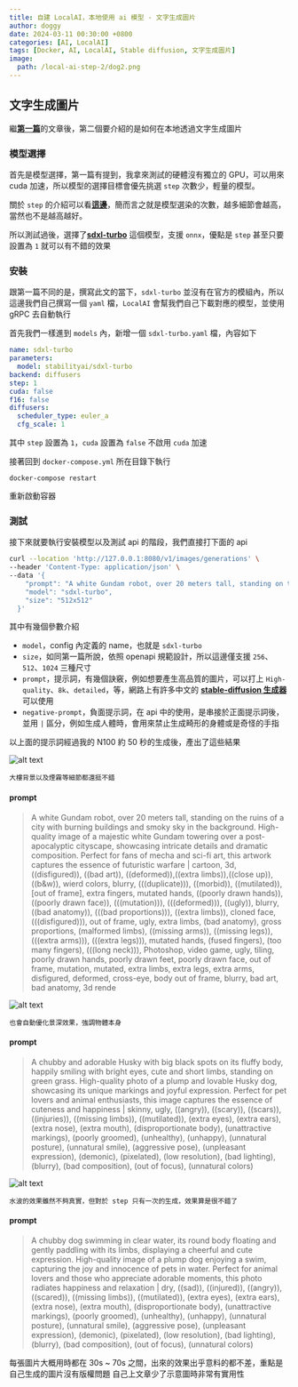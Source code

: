 ```yaml
---
title: 自建 LocalAI，本地使用 ai 模型 - 文字生成圖片
author: doggy
date: 2024-03-11 00:30:00 +0800
categories: [AI, LocalAI]
tags: [Docker, AI, LocalAI, Stable diffusion, 文字生成圖片]
image:
  path: /local-ai-step-2/dog2.png
---
```


## 文字生成圖片

繼[**第一篇**][1]的文章後，第二個要介紹的是如何在本地透過文字生成圖片

### 模型選擇

首先是模型選擇，第一篇有提到，我拿來測試的硬體沒有獨立的 GPU，可以用來 cuda 加速，所以模型的選擇目標會優先挑選 `step` 次數少，輕量的模型。

關於 `step` 的介紹可以看[**這邊**][2]，簡而言之就是模型選染的次數，越多細節會越高，當然也不是越高越好。

所以測試過後，選擇了[**sdxl-turbo**][3] 這個模型，支援 `onnx`，優點是 `step` 甚至只要設置為 `1` 就可以有不錯的效果

### 安裝

跟第一篇不同的是，撰寫此文的當下，`sdxl-turbo` 並沒有在官方的模組內，所以這邊我們自己撰寫一個 `yaml` 檔，`LocalAI` 會幫我們自己下載對應的模型，並使用 gRPC 去自動執行

首先我們一樣進到 `models` 內，新增一個 `sdxl-turbo.yaml` 檔，內容如下

```yaml
name: sdxl-turbo
parameters:
  model: stabilityai/sdxl-turbo
backend: diffusers
step: 1
cuda: false
f16: false
diffusers:
  scheduler_type: euler_a
  cfg_scale: 1
```

其中 `step` 設置為 `1`，`cuda` 設置為 `false` 不啟用 `cuda` 加速

接著回到 `docker-compose.yml` 所在目錄下執行

```console
docker-compose restart
```

重新啟動容器

### 測試

接下來就要執行安裝模型以及測試 api 的階段，我們直接打下面的 api

```bash
curl --location 'http://127.0.0.1:8080/v1/images/generations' \
--header 'Content-Type: application/json' \
--data '{
    "prompt": "A white Gundam robot, over 20 meters tall, standing on the ruins of a city with burning buildings and smoky sky in the background. High-quality image of a majestic white Gundam towering over a post-apocalyptic cityscape, showcasing intricate details and dramatic composition. Perfect for fans of mecha and sci-fi art, this artwork captures the essence of futuristic warfare | cartoon, 3d, ((disfigured)), ((bad art)), ((deformed)),((extra limbs)),((close up)),((b&w)), wierd colors, blurry, (((duplicate))), ((morbid)), ((mutilated)), [out of frame], extra fingers, mutated hands, ((poorly drawn hands)), ((poorly drawn face)), (((mutation))), (((deformed))), ((ugly)), blurry, ((bad anatomy)), (((bad proportions))), ((extra limbs)), cloned face, (((disfigured))), out of frame, ugly, extra limbs, (bad anatomy), gross proportions, (malformed limbs), ((missing arms)), ((missing legs)), (((extra arms))), (((extra legs))), mutated hands, (fused fingers), (too many fingers), (((long neck))), Photoshop, video game, ugly, tiling, poorly drawn hands, poorly drawn feet, poorly drawn face, out of frame, mutation, mutated, extra limbs, extra legs, extra arms, disfigured, deformed, cross-eye, body out of frame, blurry, bad art, bad anatomy, 3d rende",
    "model": "sdxl-turbo",
    "size": "512x512"
  }'
```

其中有幾個參數介紹

- `model`，config 內定義的 name，也就是 `sdxl-turbo`
- `size`，如同第一篇所說，依照 openapi 規範設計，所以這邊僅支援 `256`、`512`、`1024` 三種尺寸
- `prompt`，提示詞，有幾個訣竅，例如想要產生高品質的圖片，可以打上 `High-quality`、`8k`、`detailed`，等，網路上有許多中文的 [**stable-diffusion 生成器**][4] 可以使用
- `negative-prompt`，負面提示詞，在 api 中的使用，是串接於正面提示詞後，並用 `|` 區分，例如生成人體時，會用來禁止生成畸形的身體或是奇怪的手指

以上面的提示詞經過我的 N100 約 50 秒的生成後，產出了這些結果

![alt text](/local-ai-step-2/gundam.png)

`大樓背景以及煙霧等細節都還挺不錯`

#### prompt
> A white Gundam robot, over 20 meters tall, standing on the ruins of a city with burning buildings and smoky sky in the background. High-quality image of a majestic white Gundam towering over a post-apocalyptic cityscape, showcasing intricate details and dramatic composition. Perfect for fans of mecha and sci-fi art, this artwork captures the essence of futuristic warfare | cartoon, 3d, ((disfigured)), ((bad art)), ((deformed)),((extra limbs)),((close up)),((b&w)), wierd colors, blurry, (((duplicate))), ((morbid)), ((mutilated)), [out of frame], extra fingers, mutated hands, ((poorly drawn hands)), ((poorly drawn face)), (((mutation))), (((deformed))), ((ugly)), blurry, ((bad anatomy)), (((bad proportions))), ((extra limbs)), cloned face, (((disfigured))), out of frame, ugly, extra limbs, (bad anatomy), gross proportions, (malformed limbs), ((missing arms)), ((missing legs)), (((extra arms))), (((extra legs))), mutated hands, (fused fingers), (too many fingers), (((long neck))), Photoshop, video game, ugly, tiling, poorly drawn hands, poorly drawn feet, poorly drawn face, out of frame, mutation, mutated, extra limbs, extra legs, extra arms, disfigured, deformed, cross-eye, body out of frame, blurry, bad art, bad anatomy, 3d rende


![alt text](/local-ai-step-2/dog1.png)

`也會自動優化景深效果，強調物體本身`

#### prompt
> A chubby and adorable Husky with big black spots on its fluffy body, happily smiling with bright eyes, cute and short limbs, standing on green grass. High-quality photo of a plump and lovable Husky dog, showcasing its unique markings and joyful expression. Perfect for pet lovers and animal enthusiasts, this image captures the essence of cuteness and happiness | skinny, ugly, ((angry)), ((scary)), ((scars)), ((injuries)), ((missing limbs)), ((mutilated)), (extra eyes), (extra ears), (extra nose), (extra mouth), (disproportionate body), (unattractive markings), (poorly groomed), (unhealthy), (unhappy), (unnatural posture), (unnatural smile), (aggressive pose), (unpleasant expression), (demonic), (pixelated), (low resolution), (bad lighting), (blurry), (bad composition), (out of focus), (unnatural colors)

![alt text](/local-ai-step-2/dog2.png)

`水波的效果雖然不夠真實，但對於 step 只有一次的生成，效果算是很不錯了`

#### prompt
> A chubby dog swimming in clear water, its round body floating and gently paddling with its limbs, displaying a cheerful and cute expression. High-quality image of a plump dog enjoying a swim, capturing the joy and innocence of pets in water. Perfect for animal lovers and those who appreciate adorable moments, this photo radiates happiness and relaxation | dry, ((sad)), ((injured)), ((angry)), ((scared)), ((missing limbs)), ((mutilated)), (extra eyes), (extra ears), (extra nose), (extra mouth), (disproportionate body), (unattractive markings), (poorly groomed), (unhealthy), (unhappy), (unnatural posture), (unnatural smile), (aggressive pose), (unpleasant expression), (demonic), (pixelated), (low resolution), (bad lighting), (blurry), (bad composition), (out of focus), (unnatural colors)

每張圖片大概用時都在 30s ~ 70s 之間，出來的效果出乎意料的都不差，重點是自己生成的圖片沒有版權問題
自己上文章少了示意圖時非常有實用性

[1]: https://blog.learntw.com/posts/local-ai-step-1/
[2]: https://vocus.cc/article/64410910fd89780001d5fca7
[3]: https://huggingface.co/stabilityai/sdxl-turbo
[4]: https://flowgpt.com/p/stable-diffusion
